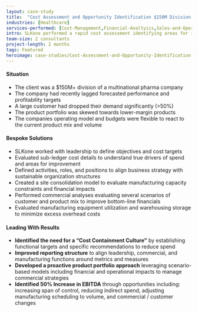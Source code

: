 ```yaml
---
layout: case-study
title:  "Cost Assessment and Opportunity Identification $150M Division of a Multinational Pharma Company"
industries: [Healthcare]
services-performed: [Cost-Management,Financial-Analtyics,Sales-and-Operations-Planning]
intro: SLKone performed a rapid cost assessment identifying areas for immediate cost out as well as long-term transformative actions to drive productivity. The improvement plan set an execution focused roadmap for strong, sustainable profitability growth in the business
team-size: 2 consultants
project-length: 2 months
tags: Featured
heroimage: case-studies/Cost-Assessment-and-Opportunity-Identification-150M-Division-of-a-Multinational-Pharma-Company.jpg
---
```


#### Situation
- The client was a $150M+ division of a multinational pharma company
- The company had recently lagged forecasted performance and profitability targets
- A large customer had dropped their demand significantly (>50%)
- The product portfolio was skewed towards lower-margin products
- The companies operating model and budgets were flexible to react to the current product mix and volume

#### Bespoke Solutions
- SLKone worked with leadership to define objectives and cost targets
- Evaluated sub-ledger cost details to understand true drivers of spend and areas for improvement
- Defined activities, roles, and positions to align business strategy with sustainable organization structures
- Created a site consolidation model to evaluate manufacturing capacity constraints and financial impacts
- Performed commercial analyses evaluating several scenarios of customer and product mix to improve bottom-line financials
- Evaluated manufacturing equipment utilization and warehousing storage to minimize excess overhead costs

#### Leading With Results
- **Identified the need for a “Cost Containment Culture”** by establishing functional targets and specific recommendations to reduce spend
- **Improved reporting structure** to align leadership, commercial, and manufacturing functions around metrics and measures
- **Developed a proactive product portfolio approach** leveraging scenario-based models including financial and operational impacts to manage commercial strategies
- **Identified 50% Increase in EBITDA** through opportunities including: increasing span of control, reducing indirect spend, adjusting manufacturing scheduling to volume, and commercial / customer changes
